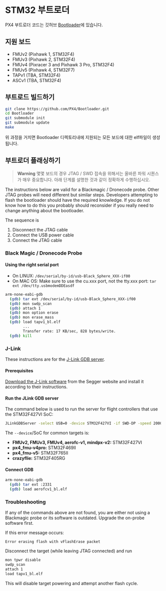 # STM32 부트로더

PX4 부트로더 코드는 깃허브 [Bootloader](https://github.com/px4/bootloader)에 있습니다.

## 지원 보드

* FMUv2 (Pixhawk 1, STM32F4)
* FMUv3 (Pixhawk 2, STM32F4)
* FMUv4 (Pixracer 3 and Pixhawk 3 Pro, STM32F4)
* FMUv5 (Pixhawk 4, STM32F7)
* TAPv1 (TBA, STM32F4)
* ASCv1 (TBA, STM32F4)

## 부트로드 빌드하기

```bash
git clone https://github.com/PX4/Bootloader.git
cd Bootloader
git submodule init
git submodule update
make
```

위 과정을 거치면 Bootloader 디렉토리내에 지원되는 모든 보드에 대한 elf파일이 생성됩니다.

## 부트로더 플래싱하기

> **Warning** 몇몇 보드의 경우 JTAG / SWD 접속을 위해서는 올바른 파워 시퀀스가 매우 중요합니다. 아래 단계를 설명한 것과 같이 정확하게 수행하십시오.

The instructions below are valid for a Blackmagic / Dronecode probe. Other JTAG probes will need different but similar steps. Developers attempting to flash the bootloader should have the required knowledge. If you do not know how to do this you probably should reconsider if you really need to change anything about the bootloader.

The sequence is

1. Disconnect the JTAG cable
2. Connect the USB power cable
3. Connect the JTAG cable

### Black Magic / Dronecode Probe

#### Using the right serial port

* On LINUX: `/dev/serial/by-id/usb-Black_Sphere_XXX-if00`
* On MAC OS: Make sure to use the cu.xxx port, not the tty.xxx port: `tar ext /dev/tty.usbmodemDDEasdf`

```bash
arm-none-eabi-gdb
  (gdb) tar ext /dev/serial/by-id/usb-Black_Sphere_XXX-if00
  (gdb) mon swdp_scan
  (gdb) attach 1
  (gdb) mon option erase
  (gdb) mon erase_mass
  (gdb) load tapv1_bl.elf
        ...
        Transfer rate: 17 KB/sec, 828 bytes/write.
  (gdb) kill
```

### J-Link

These instructions are for the [J-Link GDB server](https://www.segger.com/jlink-gdb-server.html).

#### Prerequisites

[Download the J-Link software](https://www.segger.com/downloads/jlink) from the Segger website and install it according to their instructions.

#### Run the JLink GDB server

The command below is used to run the server for flight controllers that use the STM32F427VI SoC:

```bash
JLinkGDBServer -select USB=0 -device STM32F427VI -if SWD-DP -speed 20000
```

The `--device`/SoC for common targets is:

* **FMUv2, FMUv3, FMUv4, aerofc-v1, mindpx-v2:** STM32F427VI
* **px4_fmu-v4pro:** STM32F469II
* **px4_fmu-v5:** STM32F765II
* **crazyflie:** STM32F405RG

#### Connect GDB

```bash
arm-none-eabi-gdb
  (gdb) tar ext :2331
  (gdb) load aerofcv1_bl.elf
```

### Troubleshooting

If any of the commands above are not found, you are either not using a Blackmagic probe or its software is outdated. Upgrade the on-probe software first.

If this error message occurs:

    Error erasing flash with vFlashErase packet
    

Disconnect the target (while leaving JTAG connected) and run

```bash
mon tpwr disable
swdp_scan
attach 1
load tapv1_bl.elf
```

This will disable target powering and attempt another flash cycle.